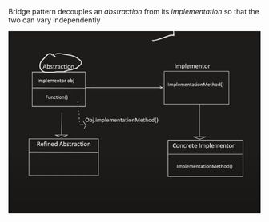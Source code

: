Bridge pattern decouples an *abstraction* from its *implementation* so that the two can vary independently

![alt text](image.png)